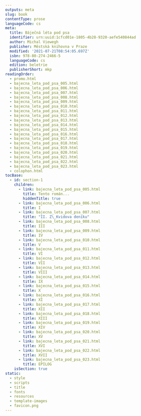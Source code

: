 ```yaml
---
outputs: meta
slug: book
contentType: prose
languageCode: cs
meta:
  title: Báječná léta pod psa
  identifier: urn:uuid:1cfcd01e-1805-4b28-9320-aefe540844ad
  author: Michal Viewegh
  publisher: Městská knihovna v Praze
  modified: '2021-07-21T08:54:05.697Z'
  isbn: 978-80-274-2466-5
  languageCode: cs
  edition: beletrie
  publisherShort: mkp
readingOrder:
  - promo.html
  - bajecna_leta_pod_psa_005.html
  - bajecna_leta_pod_psa_006.html
  - bajecna_leta_pod_psa_007.html
  - bajecna_leta_pod_psa_008.html
  - bajecna_leta_pod_psa_009.html
  - bajecna_leta_pod_psa_010.html
  - bajecna_leta_pod_psa_011.html
  - bajecna_leta_pod_psa_012.html
  - bajecna_leta_pod_psa_013.html
  - bajecna_leta_pod_psa_014.html
  - bajecna_leta_pod_psa_015.html
  - bajecna_leta_pod_psa_016.html
  - bajecna_leta_pod_psa_017.html
  - bajecna_leta_pod_psa_018.html
  - bajecna_leta_pod_psa_019.html
  - bajecna_leta_pod_psa_020.html
  - bajecna_leta_pod_psa_021.html
  - bajecna_leta_pod_psa_022.html
  - bajecna_leta_pod_psa_023.html
  - colophon.html
tocBase:
  - id: section-1
    children:
      - link: bajecna_leta_pod_psa_005.html
        title: Tento román...
        hiddenTitle: true
      - link: bajecna_leta_pod_psa_006.html
        title: I
      - link: bajecna_leta_pod_psa_007.html
        title: "II. Z\_Kvidova deníku"
      - link: bajecna_leta_pod_psa_008.html
        title: III
      - link: bajecna_leta_pod_psa_009.html
        title: IV
      - link: bajecna_leta_pod_psa_010.html
        title: V
      - link: bajecna_leta_pod_psa_011.html
        title: VI
      - link: bajecna_leta_pod_psa_012.html
        title: VII
      - link: bajecna_leta_pod_psa_013.html
        title: VIII
      - link: bajecna_leta_pod_psa_014.html
        title: IX
      - link: bajecna_leta_pod_psa_015.html
        title: X
      - link: bajecna_leta_pod_psa_016.html
        title: XI
      - link: bajecna_leta_pod_psa_017.html
        title: XII
      - link: bajecna_leta_pod_psa_018.html
        title: XIII
      - link: bajecna_leta_pod_psa_019.html
        title: XIV
      - link: bajecna_leta_pod_psa_020.html
        title: XV
      - link: bajecna_leta_pod_psa_021.html
        title: XVI
      - link: bajecna_leta_pod_psa_022.html
        title: XVII
      - link: bajecna_leta_pod_psa_023.html
        title: EPILOG
    isSection: true
static:
  - style
  - scripts
  - title
  - fonts
  - resources
  - template-images
  - favicon.png
---
```

